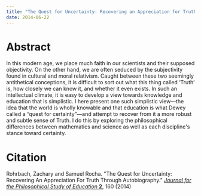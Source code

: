 ```yaml
---
title: "The Quest for Uncertainty: Recovering an Appreciation for Truth"
date: 2014-06-22
---
```


# Abstract

In this modern age, we place much faith in our scientists and their supposed objectivity. On the other hand, we are often seduced by the subjectivity found in cultural and moral relativism. Caught between these two seemingly antithetical conceptions, it is difficult to sort out what this thing called ‘Truth’ is, how closely we can know it, and whether it even exists. In such an intellectual climate, it is easy to develop a view towards knowledge and education that is simplistic. I here present one such simplistic view—the idea that the world is wholly knowable and that education is what Dewey called a “quest for certainty”—and attempt to recover from it a more robust and subtle sense of Truth. I do this by exploring the philosophical differences between mathematics and science as well as each discipline's stance toward certainty.

# Citation

Rohrbach, Zachary and Samuel Rocha. "The Quest for Uncertainty: Recovering An Appreciation For Truth Through Autobiography."
[_Journal for the Philosophical Study of Education_ **2**](https://research.library.fordham.edu/phil_research/33/), 160 (2014)